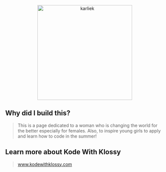 
 <p align="center">
   <a href="https://codepen.io/balderasdiana/pen/mozWaV">
     <img alt="karliek" title="karliek" src="https://www.wellandgood.com/wp-content/uploads/2017/11/karlie-kloss-vs-show.jpg" width="300">
   </a>
 </p>

 ## Why did I build this?
 > This is a page dedicated to a woman who is changing the world for the better especially for females. Also,
   to inspire young girls to apply and learn how to code in the summer!
 
 ## Learn more about Kode With Klossy
 > www.kodewithklossy.com
